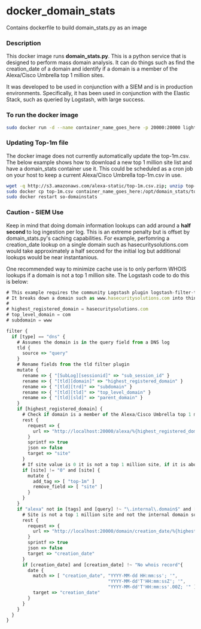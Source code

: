 # docker_domain_stats
Contains dockerfile to build domain_stats.py as an image

### Description

This docker image runs **domain_stats.py**. This is a python service that is designed to perform mass domain analysis. It can do things such as find the creation_date of a domain and identify if a domain is a member of the Alexa/Cisco Umbrella top 1 million sites.

It was developed to be used in conjunction with a SIEM and is in production environments. Specifically, it has been used in conjunction with the Elastic Stack, such as queried by Logstash, with large success. 

### To run the docker image
```sh
sudo docker run -d --name container_name_goes_here -p 20000:20000 lightforge/domain_stats
```

### Updating Top-1m file
The docker image does not currently automatically update the top-1m.csv. The below example shows how to download a new top 1 million site list and have a domain_stats container use it. This could be scheduled as a cron job on your host to keep a current Alexa/Cisco Umbrella top-1m.csv in use.

```sh
wget -q http://s3.amazonaws.com/alexa-static/top-1m.csv.zip; unzip top-1m.csv.zip;
sudo docker cp top-1m.csv container_name_goes_here:/opt/domain_stats/top-1m.csv
sudo docker restart so-domainstats
```

### Caution - SIEM Use
Keep in mind that doing domain information lookups can add around a **half second** to log ingestion per log. This is an extreme penalty but is offset by domain_stats.py's caching capabilities. For example, perfomring a creation_date lookup on a single domain such as hasecuritysolutions.com would take approximately a half second for the initial log but additional lookups would be near instantanious.

One recommended way to minimize cache use is to only perform WHOIS lookups if a domain is not a top 1 million site. The Logstash code to do this is below:

```js
# This example requires the community Logstash plugin logstash-filter-tld
# It breaks down a domain such as www.hasecuritysolutions.com into things such as
#
# highest_registered_domain = hasecuritysolutions.com
# top_level_domain = com
# subdomain = www

filter {
  if [type] == "dns" {
    # Assumes the domain is in the query field from a DNS log
    tld {
      source => "query"
    }
    # Rename fields from the tld filter plugin
    mutate {
      rename => { "[SubLog][sessionid]" => "sub_session_id" }
      rename => { "[tld][domain]" => "highest_registered_domain" }
      rename => { "[tld][trd]" => "subdomain" }
      rename => { "[tld][tld]" => "top_level_domain" }
      rename => { "[tld][sld]" => "parent_domain" }
    }
    if [highest_registered_domain] {
      # Check if domain is a member of the Alexa/Cisco Umbrella top 1 million sites
      rest {
        request => {
          url => "http://localhost:20000/alexa/%{highest_registered_domain}"
        }
        sprintf => true
        json => false
        target => "site"
      }
      # If site value is 0 it is not a top 1 million site, if it is above 1 it is
      if [site] != "0" and [site] {
        mutate {
          add_tag => [ "top-1m" ]
          remove_field => [ "site" ]
        }
      }
    }
    if "alexa" not in [tags] and [query] !~ "\.internal\.domain$" and [highest_registered_domain] and [highest_registered_domain] != "" {
      # Site is not a top 1 million site and not the internal domain so lookup the creation date of the domain
      rest {
        request => {
          url => "http://localhost:20000/domain/creation_date/%{highest_registered_domain}"
        }
        sprintf => true
        json => false
        target => "creation_date"
      }
      if [creation_date] and [creation_date] !~ "No whois record"{
        date {
          match => [ "creation_date", "YYYY-MM-dd HH:mm:ss'; '",
                                      "YYYY-MM-dd'T'HH:mm:ssZ'; '",
                                      "YYYY-MM-dd'T'HH:mm:ss'.00Z; '" ]
          target => "creation_date"
        }
      }
    }
  }
}
```
